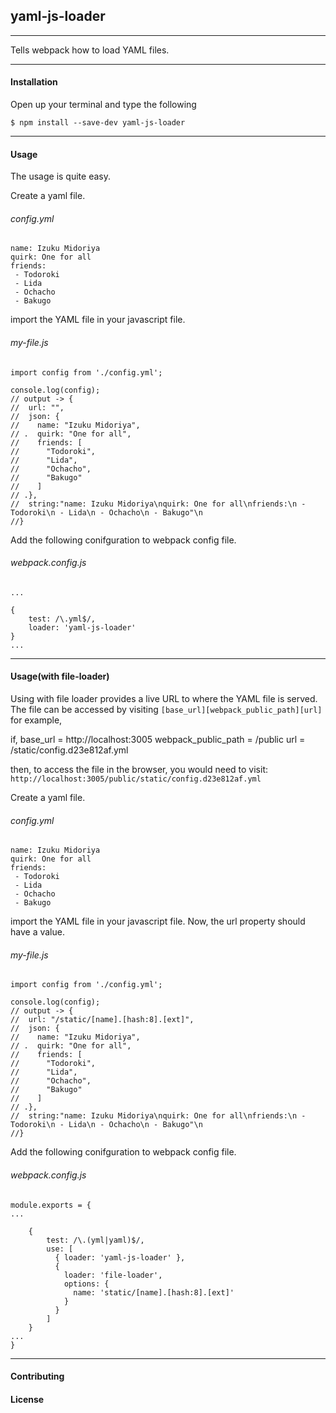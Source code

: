 ## yaml-js-loader
---

Tells webpack how to load YAML files.

---

#### Installation

Open up your terminal and type the following
```
$ npm install --save-dev yaml-js-loader
```

---


#### Usage

The usage is quite easy.

Create a yaml file.

###### config.yml
```
name: Izuku Midoriya
quirk: One for all
friends:
 - Todoroki
 - Lida
 - Ochacho
 - Bakugo 

```


import the YAML file in your javascript file.

###### my-file.js
```
import config from './config.yml';

console.log(config);
// output -> {
//  url: "",
//  json: {
//    name: "Izuku Midoriya",
// .  quirk: "One for all",
//    friends: [
//      "Todoroki",
//      "Lida",
//      "Ochacho",
//      "Bakugo"
//    ]
// .},
//  string:"name: Izuku Midoriya\nquirk: One for all\nfriends:\n - Todoroki\n - Lida\n - Ochacho\n - Bakugo"\n
//}
```

Add the following conifguration to webpack config file.

###### webpack.config.js
```
...

{
    test: /\.yml$/,
    loader: 'yaml-js-loader'
}
...
```

---

#### Usage(with file-loader)

Using with file loader provides a live URL to where the YAML file is served.
The file can be accessed by visiting `[base_url][webpack_public_path][url]` for example,

if,
base_url = http://localhost:3005
webpack_public_path = /public
url = /static/config.d23e812af.yml

then,
to access the file in the browser, you would need to visit: `http://localhost:3005/public/static/config.d23e812af.yml`

Create a yaml file.

###### config.yml
```
name: Izuku Midoriya
quirk: One for all
friends:
 - Todoroki
 - Lida
 - Ochacho
 - Bakugo 

```


import the YAML file in your javascript file. Now, the url property should have a value.

###### my-file.js
```
import config from './config.yml';

console.log(config);
// output -> {
//  url: "/static/[name].[hash:8].[ext]",
//  json: {
//    name: "Izuku Midoriya",
// .  quirk: "One for all",
//    friends: [
//      "Todoroki",
//      "Lida",
//      "Ochacho",
//      "Bakugo"
//    ]
// .},
//  string:"name: Izuku Midoriya\nquirk: One for all\nfriends:\n - Todoroki\n - Lida\n - Ochacho\n - Bakugo"\n
//}
```

Add the following conifguration to webpack config file.

###### webpack.config.js
```
module.exports = {
...

    {
        test: /\.(yml|yaml)$/,
        use: [
          { loader: 'yaml-js-loader' },
          {
            loader: 'file-loader',
            options: {
              name: 'static/[name].[hash:8].[ext]'
            }
          }
        ]
    }
...
}
```

---


#### Contributing


#### License
